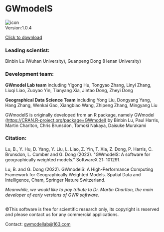 # GWmodelS

![icon](./icons/GWmodelS.ico "Icon")  
Version:1.0.4

[Click to download](https://github.com/GWmodel-Lab/GWmodelS/releases/tag/GWmodelS-Installer-V1.0.4)

### Leading scientist:
Binbin Lu (Wuhan University), Guanpeng Dong (Henan University)

### Development team:
**GWmodel Lab team** including Yigong Hu, Tongyao Zhang, Linyi Zhang, Liuqi Liao, Zuoyao Yin, Tianyang Xia, Jintao Dong, Zheyi Dong

**Geographical Data Science Team** including Yong Liu, Dongyang Yang, Hang Zhang, Wenkai Gao, Xiangbiao Wang, Zhipeng Zhang, Mingyang Liu

GWmodelS is originally developed from an R package, namely GWmodel [(https://CRAN.R-project.org/package=GWmodel)](https://CRAN.R-project.org/package=GWmodel) by Binbin Lu, Paul Harris, Martin Charlton, Chris Brunsdon, Tomoki Nakaya, Daisuke Murakami

### Citation:
Lu, B., Y. Hu, D. Yang, Y. Liu, L. Liao, Z. Yin, T. Xia, Z. Dong, P. Harris, C. Brunsdon, L. Comber and G. Dong (2023). "GWmodelS: A software for geographically weighted models." SoftwareX 21: 101291.

Lu, B. and G. Dong (2022). GWmodelS: A High-Performance Computing Framework for Geographically Weighted Models. Spatial Data and Intelligence, Cham, Springer Nature Switzerland.  

*Meanwhile, we would like to pay tribute to Dr. Martin Charlton, the main developer of early versions of GWR software.*
## 

©This software is free for scientific research only, its copyright is reserved and please contact us for any commercial applications.

Contact: gwmodellab@163.com
